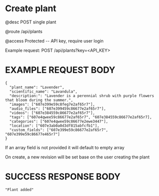 # Create plant
@desc POST single plant

@route /api/plants

@access Protected -- API key, require user login

Example request: POST /api/plants?key=<API_KEY>

# EXAMPLE REQUEST BODY
```
{
  "plant_name": "Lavender",
  "scientific_name": "Lavandula",
  "description:": "Lavender is a perennial shrub with purple flowers that bloom during the summer.",
  "images": ["607e399e59c8feg7e2af65r7"],
  "audio_files": ["607e399459c86677e2af65r7"],
  "videos": ["607e384559c86677e2af65r7"],
  "tags": ["607e4qwee59c86677e2af65r7", "607e384559c86677e2af65r7],
  "categories": ["607e4qwee59c86677e2ewe3447"],
  "location": ["607e3ab0a0d3df815abfcfb1"],
  "custom_fields": ["607e399e59c86677e2af65r7", "607e399e59c86677e465r7"]
}
```

If an array field is not provided it will default to empty array

On create, a new revision will be set base on the user creating the plant

# SUCCESS RESPONSE BODY
```
"Plant added"
```